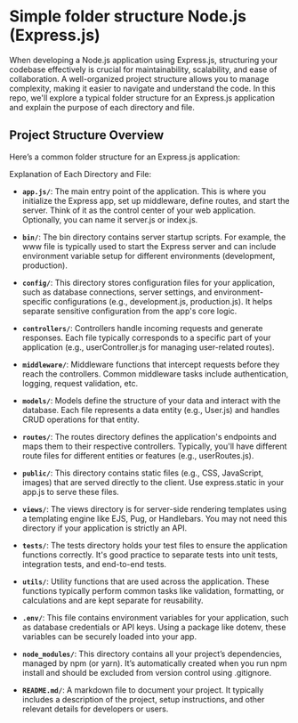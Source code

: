 # Simple folder structure Node.js (Express.js)

When developing a Node.js application using Express.js, structuring your codebase effectively is crucial for maintainability, scalability, and ease of collaboration. A well-organized project structure allows you to manage complexity, making it easier to navigate and understand the code. In this repo, we'll explore a typical folder structure for an Express.js application and explain the purpose of each directory and file.

## Project Structure Overview

Here’s a common folder structure for an Express.js application:

Explanation of Each Directory and File:

- **`app.js/`**: The main entry point of the application. This is where you initialize the Express app, set up middleware, define routes, and start the server. Think of it as the control center of your web application. Optionally, you can name it server.js or index.js.

- **`bin/`**: The bin directory contains server startup scripts. For example, the www file is typically used to start the Express server and can include environment variable setup for different environments (development, production).

- **`config/`**: This directory stores configuration files for your application, such as database connections, server settings, and environment-specific configurations (e.g., development.js, production.js). It helps separate sensitive configuration from the app's core logic.

- **`controllers/`**: Controllers handle incoming requests and generate responses. Each file typically corresponds to a specific part of your application (e.g., userController.js for managing user-related routes).

- **`middleware/`**: Middleware functions that intercept requests before they reach the controllers. Common middleware tasks include authentication, logging, request validation, etc.

- **`models/`**: Models define the structure of your data and interact with the database. Each file represents a data entity (e.g., User.js) and handles CRUD operations for that entity.

- **`routes/`**: The routes directory defines the application's endpoints and maps them to their respective controllers. Typically, you'll have different route files for different entities or features (e.g., userRoutes.js).

- **`public/`**: This directory contains static files (e.g., CSS, JavaScript, images) that are served directly to the client. Use express.static in your app.js to serve these files.

- **`views/`**: The views directory is for server-side rendering templates using a templating engine like EJS, Pug, or Handlebars. You may not need this directory if your application is strictly an API.

- **`tests/`**: The tests directory holds your test files to ensure the application functions correctly. It's good practice to separate tests into unit tests, integration tests, and end-to-end tests.

- **`utils/`**: Utility functions that are used across the application. These functions typically perform common tasks like validation, formatting, or calculations and are kept separate for reusability.

- **`.env/`**: This file contains environment variables for your application, such as database credentials or API keys. Using a package like dotenv, these variables can be securely loaded into your app.

- **`node_modules/`**: This directory contains all your project’s dependencies, managed by npm (or yarn). It’s automatically created when you run npm install and should be excluded from version control using .gitignore.

- **`README.md/`**: A markdown file to document your project. It typically includes a description of the project, setup instructions, and other relevant details for developers or users.
